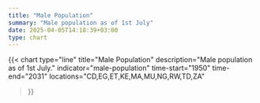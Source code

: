 ```yaml
---
title: "Male Population"
summary: "Male population as of 1st July"
date: 2025-04-05T14:18:39+03:00
type: chart
---
```


{{< chart
    type="line"
    title="Male Population"
    description="Male population as of 1st July."
    indicator="male-population"
    time-start="1950"
    time-end="2031"
    locations="CD,EG,ET,KE,MA,MU,NG,RW,TD,ZA"
>}}
